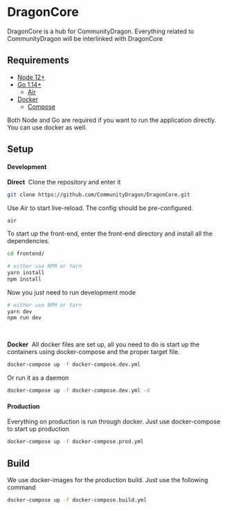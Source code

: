 # DragonCore

DragonCore is a hub for CommunityDragon.
Everything related to CommunityDragon will be interlinked with DragonCore

## Requirements

- [Node 12+](https://nodejs.org/en/)
- [Go 1.14+](https://golang.org/)
  - [Air](https://github.com/cosmtrek/air)
- [Docker](https://www.docker.com/)
  - [Compose](https://docs.docker.com/compose/install/)

Both Node and Go are required if you want to run the application directly. You can use docker as well.

## Setup

#### Development

**Direct**&nbsp;
Clone the repository and enter it
```bash
git clone https://github.com/CommunityDragon/DragonCore.git
```
Use Air to start live-reload. The config should be pre-configured.
```
air
```
To start up the front-end, enter the front-end directory and install all the dependencies.
```bash
cd frontend/

# either use NPM or Yarn
yarn install
npm install
```
Now you just need to run development mode
```bash
# either use NPM or Yarn
yarn dev
npm run dev
```

&nbsp;

**Docker**&nbsp;
All docker files are set up, all you need to do is start up the containers using docker-compose and the proper target file.
```bash
docker-compose up -f docker-compose.dev.yml
```
Or run it as a daemon
```bash
docker-compose up -f docker-compose.dev.yml -d
```

#### Production
Everything on production is run through docker. Just use docker-compose to start up production
```bash
docker-compose up -f docker-compose.prod.yml
```

## Build
We use docker-images for the production build. Just use the following command
```bash
docker-compose up -f docker-compose.build.yml
```